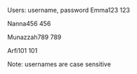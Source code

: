 Users:
 username,  password
 Emma123     123
 
 Nanna456    456
 
 Munazzah789 789
 
 Arfi101     101

 Note: usernames are case sensitive
